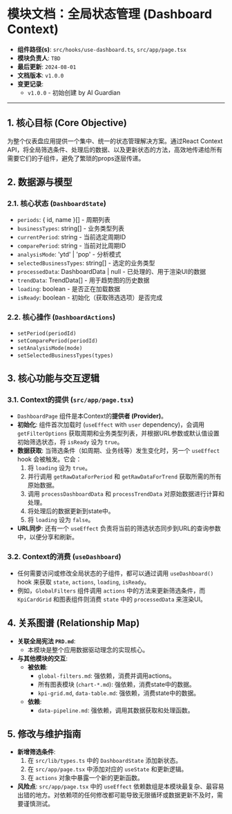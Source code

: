 # 模块文档：全局状态管理 (Dashboard Context)

- **组件路径(s)**: `src/hooks/use-dashboard.ts`, `src/app/page.tsx`
- **模块负责人**: `TBD`
- **最后更新**: `2024-08-01`
- **文档版本**: `v1.0.0`
- **变更记录**:
  - `v1.0.0` - 初始创建 by AI Guardian

---

## 1. 核心目标 (Core Objective)
为整个仪表盘应用提供一个集中、统一的状态管理解决方案。通过React Context API，将全局筛选条件、处理后的数据、以及更新状态的方法，高效地传递给所有需要它们的子组件，避免了繁琐的props逐层传递。

## 2. 数据源与模型
### 2.1. 核心状态 (`DashboardState`)
- `periods`: { id, name }[] - 周期列表
- `businessTypes`: string[] - 业务类型列表
- `currentPeriod`: string - 当前选定周期ID
- `comparePeriod`: string - 当前对比周期ID
- `analysisMode`: 'ytd' | 'pop' - 分析模式
- `selectedBusinessTypes`: string[] - 选定的业务类型
- `processedData`: DashboardData | null - 已处理的、用于渲染UI的数据
- `trendData`: TrendData[] - 用于趋势图的历史数据
- `loading`: boolean - 是否正在加载数据
- `isReady`: boolean - 初始化（获取筛选选项）是否完成

### 2.2. 核心操作 (`DashboardActions`)
- `setPeriod(periodId)`
- `setComparePeriod(periodId)`
- `setAnalysisMode(mode)`
- `setSelectedBusinessTypes(types)`

## 3. 核心功能与交互逻辑
### 3.1. Context的提供 (`src/app/page.tsx`)
- `DashboardPage` 组件是本Context的**提供者 (Provider)**。
- **初始化**: 组件首次加载时 (`useEffect` with `user` dependency)，会调用 `getFilterOptions` 获取周期和业务类型列表，并根据URL参数或默认值设置初始筛选状态，将 `isReady` 设为 `true`。
- **数据获取**: 当筛选条件（如周期、业务线等）发生变化时，另一个 `useEffect` hook 会被触发。它会：
  1.  将 `loading` 设为 `true`。
  2.  并行调用 `getRawDataForPeriod` 和 `getRawDataForTrend` 获取所需的所有原始数据。
  3.  调用 `processDashboardData` 和 `processTrendData` 对原始数据进行计算和处理。
  4.  将处理后的数据更新到state中。
  5.  将 `loading` 设为 `false`。
- **URL同步**: 还有一个 `useEffect` 负责将当前的筛选状态同步到URL的查询参数中，以便分享和刷新。

### 3.2. Context的消费 (`useDashboard`)
- 任何需要访问或修改全局状态的子组件，都可以通过调用 `useDashboard()` hook 来获取 `state`, `actions`, `loading`, `isReady`。
- 例如，`GlobalFilters` 组件调用 `actions` 中的方法来更新筛选条件，而 `KpiCardGrid` 和图表组件则消费 `state` 中的 `processedData` 来渲染UI。

## 4. 关系图谱 (Relationship Map)
- **关联全局宪法 `PRD.md`**:
  - 本模块是整个应用数据驱动理念的实现核心。
- **与其他模块的交互**:
  - **被依赖**:
    - `global-filters.md`: 强依赖，消费并调用actions。
    - 所有图表模块 (`chart-*.md`): 强依赖，消费state中的数据。
    - `kpi-grid.md`, `data-table.md`: 强依赖，消费state中的数据。
  - **依赖**: 
    - `data-pipeline.md`: 强依赖，调用其数据获取和处理函数。

## 5. 修改与维护指南
- **新增筛选条件**:
  1.  在 `src/lib/types.ts` 中的 `DashboardState` 添加新状态。
  2.  在 `src/app/page.tsx` 中添加对应的 `useState` 和更新逻辑。
  3.  在 `actions` 对象中暴露一个新的更新函数。
- **风险点**: `src/app/page.tsx` 中的 `useEffect` 依赖数组是本模块最复杂、最容易出错的地方。对依赖项的任何修改都可能导致无限循环或数据更新不及时，需要谨慎测试。
